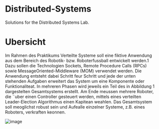 # Distributed-Systems
Solutions for the Distributed Systems Lab.

# Ubersicht
Im Rahmen des Praktikums Verteilte Systeme soll eine fiktive Anwendung aus
dem Bereich des Robotik- bzw. Roboterfussball entwickelt werden.1 Dazu sollen die Technologien Sockets, Remote Procedure Calls (RPCs) sowie MessageOriented-Middleware (MOM) verwendet werden. Die Anwendung entsteht dabei
Schritt feur Schritt und jede der unten stehenden Aufgaben erweitert das System
um eine Komponente oder Funktionaliteat.
In mehreren Phasen wird jeweils ein Teil des in Abbildung 1 dargestelten Gesamtsystems erstellt.
Am Ende meussen mehrere Roboter, die ¨uber einen Controller gesteuert werden,
mittels eines verteilten Leader-Election Algorithmus einen Kapitean weahlen. Das
Gesamtsystem soll meoglichst robust sein und Aufealle einzelner Systeme, z.B.
eines Roboters, verkraften keonnen.

![image](https://github.com/Mousteeen/Distributed-Systems/assets/134636415/22e18811-4839-496b-ab14-c3d9d5c9cbfd)
